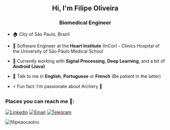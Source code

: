 <!-- <h1 align="center"> Hi <img src="https://media.giphy.com/media/hvRJCLFzcasrR4ia7z/giphy.gif" width="25px">, I'm Filipe Oliveira</h1> -->
<h2 align="center"> Hi, I'm Filipe Oliveira</h2>
<h3 align="center">Biomedical Engineer</h3>

- 🏠 City of São Paulo, Brazil

- 💼 Software Engineer at the **Heart Institute** (InCor) - Clinics Hospital of the University of São Paulo Medical School

- 📱 Currently working with **Signal Processing**, **Deep Learning**, and a bit of **Android (Java)**

- :speech_balloon: Talk to me in **English**, **Portuguese** or **French** (Be patient in the latter)
 
- ⚡ Fun fact: I'm passionate about Archery 🏹

### Places you can reach me :mag_right:: 
[![Linkedin](https://img.shields.io/badge/LinkedIn-Filipe%20Oliveira-0a66c2?style=flat&logo=Linkedin&logoColor=0a66c2&labelColor=white&link=https://www.linkedin.com/in/filipeac-oliveira/)](https://www.linkedin.com/in/filipeac-oliveira/) 
[![Email](https://img.shields.io/badge/Email-filipeaocastro@gmail.com-dd0000?style=flat&logo=gmail&logoColor=dd0000&labelColor=white&link=mailto:filipeaocastro@gmail.com)](mailto:filipeaocastro@gmail.com)
[![Telegram](https://img.shields.io/badge/Telegram-FilipeACOliveira-007fbe?style=flat&logo=telegram&labelColor=eeeeee&logoColor=white&link=https://t.me/FilipeACOliveira)](https://t.me/FilipeACOliveira) 



<p><img align="center" src="https://github-readme-stats.vercel.app/api/top-langs/?username=filipeaocastro&layout=compact&theme=dark&hide=makefile" alt="filipeaocastro" /></p>

<!--
**filipeaocastro/filipeaocastro** is a ✨ _special_ ✨ repository because its `README.md` (this file) appears on your GitHub profile.

Here are some ideas to get you started:

- 🔭 I’m currently working on ...
- 🌱 I’m currently learning ...
- 👯 I’m looking to collaborate on ...
- 🤔 I’m looking for help with ...
- 💬 Ask me about ...
- 📫 How to reach me: ...
- 😄 Pronouns: ...
- ⚡ Fun fact: ...
-->
